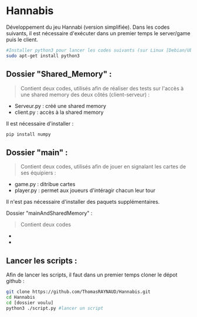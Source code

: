 # Hannabis

Développement du jeu Hannabi (version simplifiée). 
Dans les codes suivants, il est nécessaire d'exécuter dans un premier temps le server/game puis le client.

```bash
#Installer python3 pour lancer les codes suivants (sur Linux [Debian/Ubuntu]) :
sudo apt-get install python3
```

## Dossier "Shared_Memory" :
> Contient deux codes, utilisés afin de réaliser des tests sur l'accès à une shared memory des deux côtés (client-serveur) :
- Serveur.py : créé une shared memory
- client.py : accès à la shared memory

Il est nécessaire d'installer :
```bash
pip install numpy
```
## Dossier "main" :
> Contient deux codes, utilisés afin de jouer en signalant les cartes de ses équipiers :
- game.py : ditribue cartes
- player.py : permet aux joueurs d'intéragir chacun leur tour

Il n'est pas nécessaire d'installer des paquets supplémentaires.

Dossier "mainAndSharedMemory" :
> Contient deux codes
-
-

## Lancer les scripts : 
Afin de lancer les scripts, il faut dans un premier temps cloner le dépot github : 
```bash
git clone https://github.com/ThomasRAYNAUD/Hannabis.git
cd Hannabis
cd [dossier voulu]
python3 ./script.py #lancer un script
```
